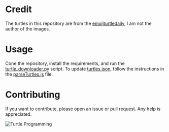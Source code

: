 # Credit

The turtles in this repository are from the [emojiturtledaily](https://emojiturtledaily.tumblr.com), I am not the author of the images.

# Usage

Cone the repository, install the requirements, and run the [turtle_downloader.py](turtle_downloader.py) script.
To update [turtles.json](turtles.json), follow the instructions in the [parseTurtles.js](parseTurtles.js) file.

# Contributing

If you want to contribute, please open an issue or pull request.
Any help is appreciated.

![Turtle Programming](https://64.media.tumblr.com/69b075794a3ceb5cf149a45b7c1cc9f5/5e2f617295dfda71-9c/s540x810/ff48b1009010d7185e573ea66c2b469d801391ab.png)

